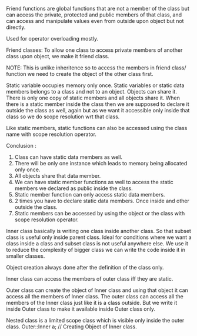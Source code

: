 Friend functions are global functions that are not a member of the class but can access the private, protected and public members of that class, and can access and manipulate values even from outside upon object but not directly.

Used for operator overloading mostly.

Friend classes: To allow one class to access private members of another class upon object, we make it friend class.

NOTE: This is unlike inheritence so to access the members in friend class/ function we need to create the object of the other class first.

Static variable occupies memory only once. Static variables or static data members belongs to a class and not to an object. Objects can share it. There is only one copy of static members and all objects share it.
When there is a static member inside the class then we are supposed to declare it outside the class as well, again but as we want it accessible only inside that class so we do scope resolution wrt that class.

Like static members, static functions can also be accessed using the class name with scope resolution operator.

Conclusion :

1. Class can have static data members as well.
2. There will be only one instance which leads to memory being allocated only once.
3. All objects share that data member.
4. We can have static member functions as well to access the static members we declared as public inside the class.
5. Static member function can only access static data members.
6. 2 times you have to declare static data members. Once inside and other outside the class.
7. Static members can be accessed by using the object or the class with scope resolution operator.

Inner class basically is writing one class inside another class. So that subset class is useful only inside parent class.
Ideal for conditions where we want a class inside a class and subset class is not useful anywhere else.
We use it to reduce the complexity of bigger class we can write the code inside it in smaller classes.

Object creation always done after the definition of the class only.

Inner class can access the members of outer class iff they are static.

Outer class can create the object of Inner class and using that object it can access all the members of Inner class. The outer class can access all the members of the Inner class just like it is a class outside. But we write it inside Outer class to make it available inside Outer class only.

Nested class is a limited scope class which is visible only inside the outer class.
Outer::Inner a; // Creating Object of Inner class.
